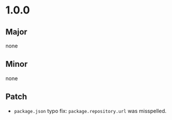 # 1.0.0

## Major

none

## Minor

none

## Patch

- `package.json` typo fix: `package.repository.url` was misspelled.
